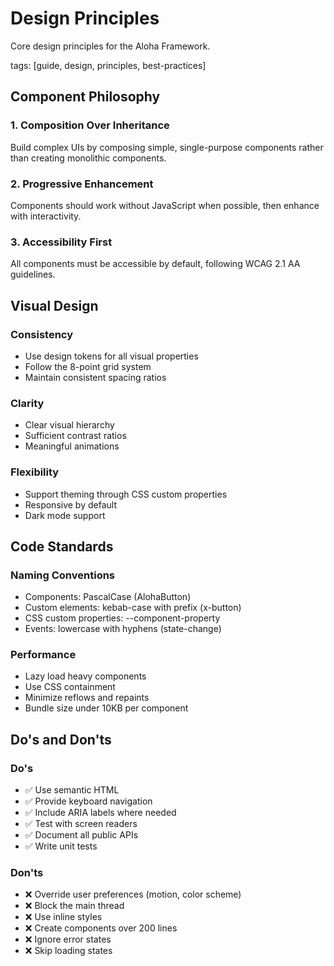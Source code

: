 # Design Principles

Core design principles for the Aloha Framework.

tags: [guide, design, principles, best-practices]

## Component Philosophy

### 1. Composition Over Inheritance
Build complex UIs by composing simple, single-purpose components rather than creating monolithic components.

### 2. Progressive Enhancement
Components should work without JavaScript when possible, then enhance with interactivity.

### 3. Accessibility First
All components must be accessible by default, following WCAG 2.1 AA guidelines.

## Visual Design

### Consistency
- Use design tokens for all visual properties
- Follow the 8-point grid system
- Maintain consistent spacing ratios

### Clarity
- Clear visual hierarchy
- Sufficient contrast ratios
- Meaningful animations

### Flexibility
- Support theming through CSS custom properties
- Responsive by default
- Dark mode support

## Code Standards

### Naming Conventions
- Components: PascalCase (AlohaButton)
- Custom elements: kebab-case with prefix (x-button)
- CSS custom properties: --component-property
- Events: lowercase with hyphens (state-change)

### Performance
- Lazy load heavy components
- Use CSS containment
- Minimize reflows and repaints
- Bundle size under 10KB per component

## Do's and Don'ts

### Do's
- ✅ Use semantic HTML
- ✅ Provide keyboard navigation
- ✅ Include ARIA labels where needed
- ✅ Test with screen readers
- ✅ Document all public APIs
- ✅ Write unit tests

### Don'ts
- ❌ Override user preferences (motion, color scheme)
- ❌ Block the main thread
- ❌ Use inline styles
- ❌ Create components over 200 lines
- ❌ Ignore error states
- ❌ Skip loading states